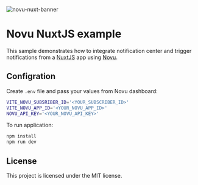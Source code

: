 ![novu-nuxt-banner](https://github.com/michaldziuba03/novu-nuxt/assets/43048524/afdb88df-aae6-482c-b30c-20c02cd2bc6c)

# Novu NuxtJS example
This sample demonstrates how to integrate notification center and trigger notifications from a [NuxtJS](https://nuxt.com/) app using [Novu](https://novu.co).

## Configration

Create `.env` file and pass your values from Novu dashboard:

```sh
VITE_NOVU_SUBSRIBER_ID='<YOUR_SUBSCRIBER_ID>'
VITE_NOVU_APP_ID='<YOUR_NOVU_APP_ID>'
NOVU_API_KEY='<YOUR_NOVU_API_KEY>'
```

To run application:

```sh
npm install
npm run dev
```

## License

This project is licensed under the MIT license.
